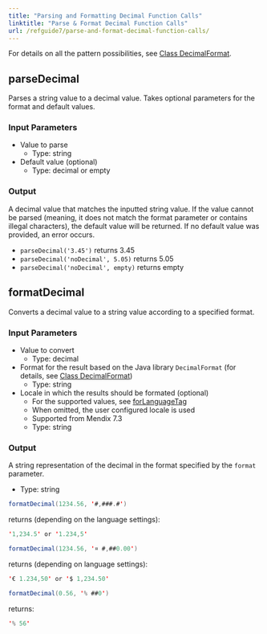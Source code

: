 ```yaml
---
title: "Parsing and Formatting Decimal Function Calls"
linktitle: "Parse & Format Decimal Function Calls"
url: /refguide7/parse-and-format-decimal-function-calls/
---
```


For details on all the pattern possibilities, see [Class DecimalFormat](http://docs.oracle.com/javase/7/docs/api/java/text/DecimalFormat.html).

## parseDecimal

Parses a string value to a decimal value. Takes optional parameters for the format and default values.

### Input Parameters

* Value to parse
    * Type: string
* Default value (optional)
    * Type: decimal or empty

### Output

A decimal value that matches the inputted string value. If the value cannot be parsed (meaning, it does not match the format parameter or contains illegal characters), the default value will be returned. If no default value was provided, an error occurs.

* `parseDecimal('3.45')` returns 3.45
* `parseDecimal('noDecimal', 5.05)` returns 5.05
* `parseDecimal('noDecimal', empty)` returns empty

## formatDecimal

Converts a decimal value to a string value according to a specified format.

### Input Parameters

* Value to convert
    * Type: decimal
* Format for the result based on the Java library `DecimalFormat` (for details, see [Class DecimalFormat](https://docs.oracle.com/javase/8/docs/api/java/text/DecimalFormat.html))
    * Type: string
* Locale in which the results should be formated (optional)
    * For the supported values, see [forLanguageTag](https://docs.oracle.com/javase/8/docs/api/java/util/Locale.html#forLanguageTag-java.lang.String-)
    * When omitted, the user configured locale is used
    * Supported from Mendix 7.3
    * Type: string

### Output

A string representation of the decimal in the format specified by the `format` parameter.

* Type: string

```java
formatDecimal(1234.56, '#,###.#')
```

returns (depending on the language settings):

```java
'1,234.5' or '1.234,5'
```

```java
formatDecimal(1234.56, '¤ #,##0.00')
```

returns (depending on language settings):

```java
'€ 1.234,50' or '$ 1,234.50'
```

```java
formatDecimal(0.56, '% ##0')
```

returns:

```java
'% 56' 
```
